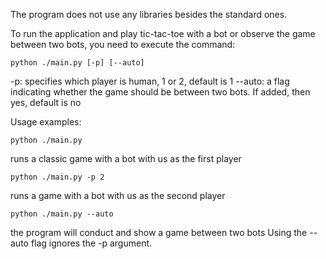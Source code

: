 The program does not use any libraries besides the standard ones.

To run the application and play tic-tac-toe with a bot or observe the game between two bots, you need to execute the command:
```shell
python ./main.py [-p] [--auto]
```
-p: specifies which player is human, 1 or 2, default is 1
--auto: a flag indicating whether the game should be between two bots. If added, then yes, default is no

Usage examples:
```shell
python ./main.py 
```
runs a classic game with a bot with us as the first player

```shell
python ./main.py -p 2
```
runs a game with a bot with us as the second player
```shell
python ./main.py --auto
```
the program will conduct and show a game between two bots
Using the --auto flag ignores the -p argument.




